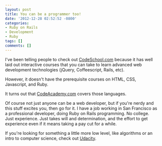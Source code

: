 ```yaml
---
layout: post
title: You can be a programmer too!
date: '2012-12-28 02:52:52 -0800'
categories:
- Ruby on Rails
- Development
- Ruby
tags: []
comments: []
---
```

I've been telling people to check out <a href="http://www.codeschool.com/" target="_blank">CodeSchool.com</a> because it has well laid out interactive courses that you can take to learn advanced web development technologies (jQuery, Coffeescript, Rails, etc).

However, it doesn't have the prerequisite courses on HTML, CSS, Javascript, and Ruby.

It turns out that <a href="http://www.codecademy.com/learn" target="_blank">CodeAcademy.com</a> covers those languages.

Of course not just anyone can be a web developer, but if you're nerdy and this stuff excites you, then go for it. I have a job working in San Francisco as a professional developer, doing Ruby on Rails programming. No college. Just experience. Just takes will and determination, and the effort to get experience even if it means taking a pay cut for a while.

If you're looking for something a little more low level, like algorithms or an intro to computer science, check out <a href="http://www.udacity.com/" target="_blank">Udacity</a>.

 

